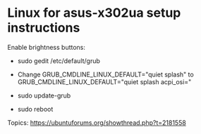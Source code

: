 # Linux for asus-x302ua setup instructions

Enable brightness buttons:

* sudo gedit /etc/default/grub

* Change
    GRUB_CMDLINE_LINUX_DEFAULT="quiet splash"
to
    GRUB_CMDLINE_LINUX_DEFAULT="quiet splash acpi_osi="
    
* sudo update-grub
* sudo reboot




Topics:
https://ubuntuforums.org/showthread.php?t=2181558
